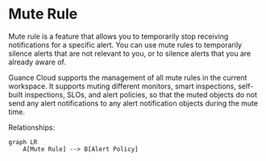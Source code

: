 # Mute Rule

Mute rule is a feature that allows you to temporarily stop receiving notifications for a specific alert. You can use mute rules to temporarily silence alerts that are not relevant to you, or to silence alerts that you are already aware of.

Guance Cloud supports the management of all mute rules in the current workspace. It supports muting different monitors, smart inspections, self-built inspections, SLOs, and alert policies, so that the muted objects do not send any alert notifications to any alert notification objects during the mute time.

Relationships:

```mermaid
graph LR
    A[Mute Rule] --> B[Alert Policy]
```